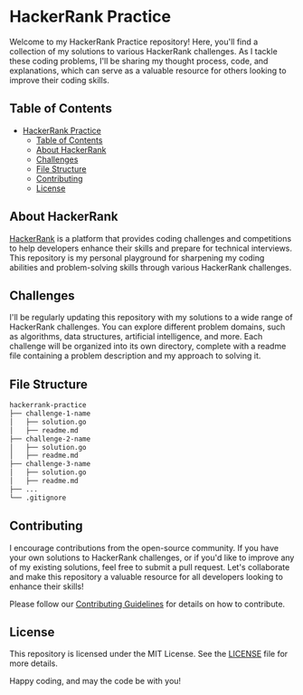 # HackerRank Practice

Welcome to my HackerRank Practice repository! Here, you'll find a collection of my solutions to various HackerRank challenges. As I tackle these coding problems, I'll be sharing my thought process, code, and explanations, which can serve as a valuable resource for others looking to improve their coding skills.

## Table of Contents

- [HackerRank Practice](#hackerrank-practice)
  - [Table of Contents](#table-of-contents)
  - [About HackerRank](#about-hackerrank)
  - [Challenges](#challenges)
  - [File Structure](#file-structure)
  - [Contributing](#contributing)
  - [License](#license)

## About HackerRank

[HackerRank](https://www.hackerrank.com/) is a platform that provides coding challenges and competitions to help developers enhance their skills and prepare for technical interviews. This repository is my personal playground for sharpening my coding abilities and problem-solving skills through various HackerRank challenges.

## Challenges

I'll be regularly updating this repository with my solutions to a wide range of HackerRank challenges. You can explore different problem domains, such as algorithms, data structures, artificial intelligence, and more. Each challenge will be organized into its own directory, complete with a readme file containing a problem description and my approach to solving it.

## File Structure

``` bash
hackerrank-practice
├── challenge-1-name
│   ├── solution.go
│   ├── readme.md
├── challenge-2-name
│   ├── solution.go
│   ├── readme.md
├── challenge-3-name
│   ├── solution.go
│   ├── readme.md
├── ...
└── .gitignore
```

## Contributing

I encourage contributions from the open-source community. If you have your own solutions to HackerRank challenges, or if you'd like to improve any of my existing solutions, feel free to submit a pull request. Let's collaborate and make this repository a valuable resource for all developers looking to enhance their skills!

Please follow our [Contributing Guidelines](CONTRIBUTING.md) for details on how to contribute.

## License

This repository is licensed under the MIT License. See the [LICENSE](LICENSE) file for more details.

Happy coding, and may the code be with you!
